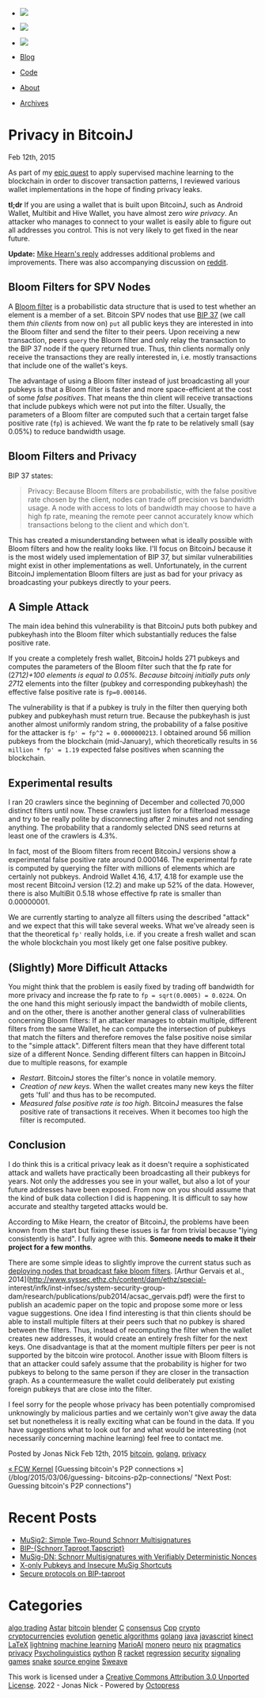   * [![](/images/bird.png)](https://twitter.com/n1ckler "follow on twitter")
  * [![](/images/GitHub-Mark-64px.png)](https://github.com/jonasnick "github repo")
  * [![](/images/rss.png)](/atom.xml "subscribe via RSS")

  * [Blog](/)
  * [Code](https://github.com/jonasnick)
  * [About](/about)
  * [Archives](/blog/archives)

# Privacy in BitcoinJ

Feb 12th, 2015

As part of my [epic quest](https://github.com/jonasnick/FCW-Kernel) to apply
supervised machine learning to the blockchain in order to discover transaction
patterns, I reviewed various wallet implementations in the hope of finding
privacy leaks.

**tl;dr** If you are using a wallet that is built upon BitcoinJ, such as
Android Wallet, Multibit and Hive Wallet, you have almost zero _wire privacy_.
An attacker who manages to connect to your wallet is easily able to figure out
all addresses you control. This is not very likely to get fixed in the near
future.

**Update:** [Mike Hearn's
reply](https://groups.google.com/forum/#!msg/bitcoinj/Ys13qkTwcNg/9qxnhwnkeoIJ)
addresses additional problems and improvements. There was also accompanying
discussion on
[reddit](https://www.reddit.com/r/Bitcoin/comments/2vrx6n/privacy_in_bitcoinj_android_wallet_multibit_hive/).

## Bloom Filters for SPV Nodes

A [Bloom filter](https://en.wikipedia.org/wiki/Bloom_filter) is a
probabilistic data structure that is used to test whether an element is a
member of a set. Bitcoin SPV nodes that use [BIP
37](https://github.com/bitcoin/bips/blob/master/bip-0037.mediawiki) (we call
them _thin clients_ from now on) `put` all public keys they are interested in
into the Bloom filter and send the filter to their peers. Upon receiving a new
transaction, peers `query` the Bloom filter and only relay the transaction to
the BIP 37 node if the query returned true. Thus, thin clients normally only
receive the transactions they are really interested in, i.e. mostly
transactions that include one of the wallet's keys.

The advantage of using a Bloom filter instead of just broadcasting all your
pubkeys is that a Bloom filter is faster and more space-efficient at the cost
of some _false positives_. That means the thin client will receive
transactions that include pubkeys which were not put into the filter. Usually,
the parameters of a Bloom filter are computed such that a certain target false
positive rate (`fp`) is achieved. We want the fp rate to be relatively small
(say 0.05%) to reduce bandwidth usage.

## Bloom Filters and Privacy

BIP 37 states:

> Privacy: Because Bloom filters are probabilistic, with the false positive
> rate chosen by the client, nodes can trade off precision vs bandwidth usage.
> A node with access to lots of bandwidth may choose to have a high fp rate,
> meaning the remote peer cannot accurately know which transactions belong to
> the client and which don't.

This has created a misunderstanding between what is ideally possible with
Bloom filters and how the reality looks like. I'll focus on BitcoinJ because
it is the most widely used implementation of BIP 37, but similar
vulnerabilities might exist in other implementations as well. Unfortunately,
in the current BitcoinJ implementation Bloom filters are just as bad for your
privacy as broadcasting your pubkeys directly to your peers.

## A Simple Attack

The main idea behind this vulnerability is that BitcoinJ puts both pubkey and
pubkeyhash into the Bloom filter which substantially reduces the false
positive rate.

If you create a completely fresh wallet, BitcoinJ holds 271 pubkeys and
computes the parameters of the Bloom filter such that the fp rate for
(271*2)+100 elements is equal to 0.05%. Because bitcoinj initially puts only
271*2 elements into the filter (pubkey and corresponding pubkeyhash) the
effective false positive rate is `fp=0.000146`.

The vulnerability is that if a pubkey is truly in the filter then querying
both pubkey and pubkeyhash must return true. Because the pubkeyhash is just
another almost uniformly random string, the probability of a false positive
for the attacker is `fp' = fp^2 = 0.0000000213`. I obtained around 56 million
pubkeys from the blockchain (mid-January), which theoretically results in `56
million * fp' = 1.19` expected false positives when scanning the blockchain.

## Experimental results

I ran 20 crawlers since the beginning of December and collected 70,000
distinct filters until now. These crawlers just listen for a filterload
message and try to be really polite by disconnecting after 2 minutes and not
sending anything. The probability that a randomly selected DNS seed returns at
least one of the crawlers is 4.3%.

In fact, most of the Bloom filters from recent BitcoinJ versions show a
experimental false positive rate around 0.000146. The experimental fp rate is
computed by querying the filter with millions of elements which are certainly
not pubkeys. Android Wallet 4.16, 4.17, 4.18 for example use the most recent
BitcoinJ version (12.2) and make up 52% of the data. However, there is also
MultiBit 0.5.18 whose effective fp rate is smaller than 0.00000001.

We are currently starting to analyze all filters using the described "attack"
and we expect that this will take several weeks. What we've already seen is
that the theoretical `fp'` really holds, i.e. if you create a fresh wallet and
scan the whole blockchain you most likely get one false positive pubkey.

## (Slightly) More Difficult Attacks

You might think that the problem is easily fixed by trading off bandwidth for
more privacy and increase the fp rate to `fp = sqrt(0.0005) = 0.0224`. On the
one hand this might seriously impact the bandwidth of mobile clients, and on
the other, there is another another general class of vulnerabilities
concerning Bloom filters: If an attacker manages to obtain multiple, different
filters from the same Wallet, he can compute the intersection of pubkeys that
match the filters and therefore removes the false positive noise similar to
the "simple attack". Different filters mean that they have different total
size of a different Nonce. Sending different filters can happen in BitcoinJ
due to multiple reasons, for example

  * _Restart_. BitcoinJ stores the filter's nonce in volatile memory.
  * _Creation of new keys_. When the wallet creates many new keys the filter gets 'full' and thus has to be recomputed.
  * _Measured false positive rate is too high_. BitcoinJ measures the false positive rate of transactions it receives. When it becomes too high the filter is recomputed.

## Conclusion

I do think this is a critical privacy leak as it doesn't require a
sophisticated attack and wallets have practically been broadcasting all their
pubkeys for years. Not only the addresses you see in your wallet, but also a
lot of your future addresses have been exposed. From now on you should assume
that the kind of bulk data collection I did is happening. It is difficult to
say how accurate and stealthy targeted attacks would be.

According to Mike Hearn, the creator of BitcoinJ, the problems have been known
from the start but fixing these issues is far from trivial because "lying
consistently is hard". I fully agree with this. **Someone needs to make it
their project for a few months**.

There are some simple ideas to slightly improve the current status such as
[deploying nodes that broadcast fake bloom
filters](https://twitter.com/petertoddbtc/status/559921997027610624). [Arthur
Gervais et al., 2014](http://www.syssec.ethz.ch/content/dam/ethz/special-
interest/infk/inst-infsec/system-security-group-
dam/research/publications/pub2014/acsac_gervais.pdf) were the first to publish
an academic paper on the topic and propose some more or less vague
suggestions. One idea I find interesting is that thin clients should be able
to install multiple filters at their peers such that no pubkey is shared
between the filters. Thus, instead of recomputing the filter when the wallet
creates new addresses, it would create an entirely fresh filter for the next
keys. One disadvantage is that at the moment multiple filters per peer is not
supported by the bitcoin wire protocol. Another issue with Bloom filters is
that an attacker could safely assume that the probability is higher for two
pubkeys to belong to the same person if they are closer in the transaction
graph. As a countermeasure the wallet could deliberately put existing foreign
pubkeys that are close into the filter.

I feel sorry for the people whose privacy has been potentially compromised
unknowingly by malicious parties and we certainly won't give away the data set
but nonetheless it is really exciting what can be found in the data. If you
have suggestions what to look out for and what would be interesting (not
necessarily concerning machine learning) feel free to contact me.

Posted by Jonas Nick Feb 12th, 2015 [bitcoin](/blog/categories/bitcoin/),
[golang](/blog/categories/golang/), [privacy](/blog/categories/privacy/)

[« FCW Kernel](/blog/2014/12/12/fcw-kernel/ "Previous Post: FCW Kernel")
[Guessing bitcoin's P2P connections »](/blog/2015/03/06/guessing-
bitcoins-p2p-connections/ "Next Post: Guessing bitcoin's P2P connections")

# Recent Posts

  * [MuSig2: Simple Two-Round Schnorr Multisignatures](/blog/2020/11/29/musig2-simple-two-round-schnorr-multisignatures/)
  * [BIP-{Schnorr,Taproot,Tapscript}](/blog/2020/11/29/bip-%7Bschnorr/)
  * [MuSig-DN: Schnorr Multisignatures with Verifiably Deterministic Nonces](/blog/2020/11/29/musig-dn-schnorr-multisignatures-with-verifiably-deterministic-nonces/)
  * [X-only Pubkeys and Insecure MuSig Shortcuts](/blog/2019/11/19/x-only-pubkeys-and-insecure-musig-shortcuts/)
  * [Secure protocols on BIP-taproot](/blog/2019/06/25/secure-protocols-on-bip-taproot/)

# Categories

[algo trading](/blog/categories/algo-trading) [Astar](/blog/categories/astar)
[bitcoin](/blog/categories/bitcoin) [blender](/blog/categories/blender)
[C](/blog/categories/c) [consensus](/blog/categories/consensus)
[Cpp](/blog/categories/cpp) [crypto](/blog/categories/crypto)
[cryptocurrencies](/blog/categories/cryptocurrencies)
[evolution](/blog/categories/evolution) [genetic
algorithms](/blog/categories/genetic-algorithms)
[golang](/blog/categories/golang) [java](/blog/categories/java)
[javascript](/blog/categories/javascript) [kinect](/blog/categories/kinect)
[LaTeX](/blog/categories/latex) [lightning](/blog/categories/lightning)
[machine learning](/blog/categories/machine-learning)
[MarioAI](/blog/categories/marioai) [monero](/blog/categories/monero)
[neuro](/blog/categories/neuro) [nix](/blog/categories/nix)
[pragmatics](/blog/categories/pragmatics) [privacy](/blog/categories/privacy)
[Psycholinguistics](/blog/categories/psycholinguistics)
[python](/blog/categories/python) [R](/blog/categories/r)
[racket](/blog/categories/racket) [regression](/blog/categories/regression)
[security](/blog/categories/security) [signaling
games](/blog/categories/signaling-games) [snake](/blog/categories/snake)
[source engine](/blog/categories/source-engine)
[Sweave](/blog/categories/sweave)

This work is licensed under a [Creative Commons Attribution 3.0 Unported
License](https://creativecommons.org/licenses/by/3.0/deed.en_US). 2022 - Jonas
Nick - Powered by [Octopress](https://octopress.org)

